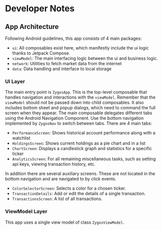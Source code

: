 # Developer Notes

## App Architecture

Following Android guidelines, this app consists of 4 main packages:
* `ui`: All composables exist here, which manifestly include the ui logic thanks to Jetpack Compose.
* `viewModel`: The main interfacing logic between the ui and business logic.  
* `network`: Utilities to fetch market data from the internet
* `data`: Data handling and interface to local storage

### UI Layer

The main entry point is `ZygosApp`. This is the top-level composable that handles navigation and
interactions with the `viewModel`. Remember that the `viewModel` should not be passed down into 
child composables. It also includes bottom sheet and popup dialogs, which need to command the full
screen when they appear. The main composable delegates different tabs using the Android Navigation 
Component. Use the bottom navigation implemented by `ZygosNav` to switch between tabs. There are 4
main tabs:
* `PerformanceScreen`: Shows historical account performance along with a watchlist
* `HoldingsScreen`: Shows current holdings as a pie chart and in a list
* `ChartScreen`: Displays a candlestick graph and statistics for a specific ticker
* `AnalyticsScreen`: For all remaining miscellaneous tasks, such as setting api keys, viewing 
  transaction history, etc.

In addition there are several auxiliary screens. These are not located in the bottom navigation and
are navigated to by click events.
* `ColorSelectorScreen`: Selects a color for a chosen ticker. 
* `TransactionDetails`: Add or edit the details of a single transaction.
* `TransactionsScreen`: A list of all transactions.


### ViewModel Layer

This app uses a single view model of class `ZygosViewModel`. 